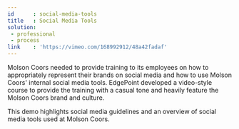 ```yaml
---
id      : social-media-tools
title   : Social Media Tools
solution:
 - professional
 - process
link    : 'https://vimeo.com/168992912/48a42fadaf'
---
```

Molson Coors needed to provide training to its employees on how to appropriately represent their brands on social media and how to use Molson Coors' internal social media tools. EdgePoint developed a video-style course to provide the training with a casual tone and heavily feature the Molson Coors brand and culture.

This demo highlights social media guidelines and an overview of social media tools used at Molson Coors.
